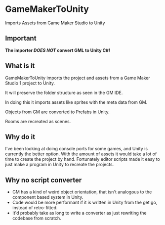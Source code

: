 # GameMakerToUnity
Imports Assets from Game Maker Studio to Unity

## Important
**The importer *DOES NOT* convert GML to Unity C#!**

## What is it
GameMakerToUnity imports the project and assets from a Game Maker Studio 1 project to Unity.

It will preserve the folder structure as seen in the GM IDE.

In doing this it imports assets like sprites with the meta data from GM.

Objects from GM are converted to Prefabs in Unity.

Rooms are recreated as scenes.

## Why do it
I've been looking at doing console ports for some games, and Unity is currently the better option. With the amount of assets it would take a lot of time to create the project by hand. Fortunately editor scripts made it easy to just make a program in Unity to recreate the projects.

## Why no script converter

 - GM has a kind of weird object orientation, that isn't analogous to the component based system in Unity.
 - Code would be more performant if it is written in Unity from the get go, instead of retro-fitted.
 - It'd probably take as long to write a converter as just rewriting the codebase from scratch.
